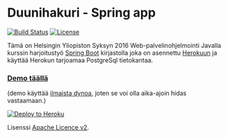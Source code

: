 # Duunihakuri - Spring app
[![Build Status](https://travis-ci.org/mikkovalla/wepa.svg?branch=master)](https://travis-ci.org/mikkovalla/wepa)
[![License](http://img.shields.io/:license-apache-blue.svg)](http://www.apache.org/licenses/LICENSE-2.0.html)

Tämä on Helsingin Yliopiston Syksyn 2016 Web-palvelinohjelmointi Javalla kurssin harjoitustyö [Spring Boot](http://projects.spring.io/spring-boot/)
kirjastolla joka on asennettu [Herokuun](http://heroku.com) ja käyttää Herokun tarjoamaa PostgreSql tietokantaa.

### [Demo täällä](https://mikko-wepa.herokuapp.com/)
(demo käyttää
[ilmaista dynoa](https://www.heroku.com/pricing), joten se voi olla aika-ajoin hidas vastaamaan.)

[![Deploy to Heroku](https://www.herokucdn.com/deploy/button.png)](https://heroku.com/deploy)

Lisenssi [Apache Licence v2](https://www.apache.org/licenses/LICENSE-2.0.txt).
